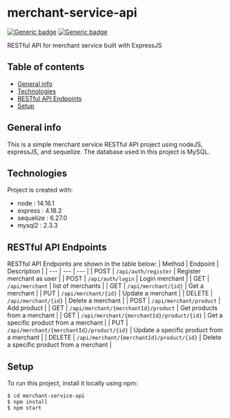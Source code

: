 # merchant-service-api
[![Generic badge](https://img.shields.io/badge/npm-v14.16.1-blue.svg)](https://shields.io/) [![Generic badge](https://img.shields.io/badge/node-6.14.12-green.svg)](https://shields.io/)


RESTful API for merchant service built with ExpressJS
## Table of contents
* [General info](#general-info)
* [Technologies](#technologies)
* [RESTful API Endpoints](#restful-api-endpoints)
* [Setup](#setup)

## General info
This is a simple merchant service RESTful API project using nodeJS, expressJS, and sequelize. The database used in this project is MySQL. 

## Technologies
Project is created with:
* node : 14.16.1
* express : 4.18.2
* sequelize : 6.27.0
* mysql2 : 2.3.3

## RESTful API Endpoints
RESTful API Endpoints are shown in the table below:
| Method | Endpoint | Description |
| --- | --- | --- |
| POST | `/api/auth/register` | Register merchant as user |
| POST | `/api/auth/login` | Login merchant |
| GET | `/api/merchant` | list of merchants |
| GET | `/api/merchant/{id}` | Get a merchant |
| PUT | `/api/merchant/{id}` | Update a merchant |
| DELETE | `/api/merchant/{id}` | Delete a merchant |
| POST | `/api/merchant/product` | Add product |
| GET | `/api/merchant/{merchantId}/product` | Get products from a merchant |
| GET | `/api/merchant/{merchantId}/product/{id}` | Get a specific product from a merchant |
| PUT | `/api/merchant/{merchantId}/product/{id}` | Update a specific product from a merchant |
| DELETE | `/api/merchant/{merchantId}/product/{id}` | Delete a specific product from a merchant |

## Setup
To run this project, install it locally using npm:
```
$ cd merchant-service-api
$ npm install
$ npm start
```
